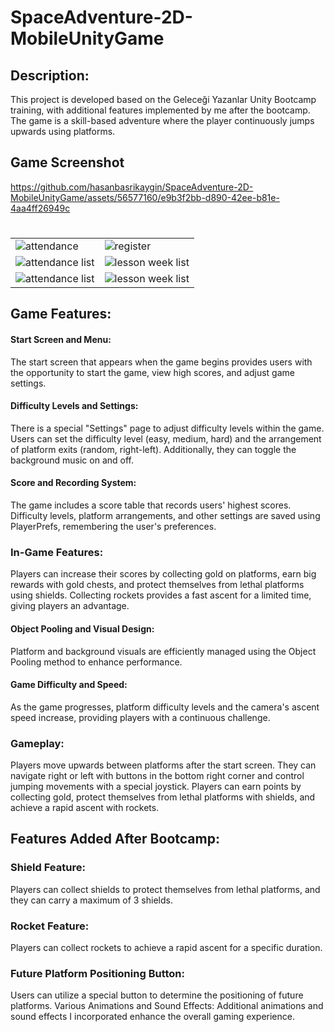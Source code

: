 # SpaceAdventure-2D-MobileUnityGame
## Description:
This project is developed based on the Geleceği Yazanlar Unity Bootcamp training, with additional features implemented by me after the bootcamp. The game is a skill-based adventure where the player continuously jumps upwards using platforms.
## Game Screenshot
https://github.com/hasanbasrikaygin/SpaceAdventure-2D-MobileUnityGame/assets/56577160/e9b3f2bb-d890-42ee-b81e-4aa4ff26949c
#
|||
| ---------------------------------- | ---------------------------------- |
| ![attendance](https://github.com/hasanbasrikaygin/SpaceAdventure-2D-MobileUnityGame/assets/56577160/30875808-21e6-4ea4-b89b-6ea42d43ea14) | ![register](https://github.com/hasanbasrikaygin/SpaceAdventure-2D-MobileUnityGame/assets/56577160/3986e9b6-ac08-43ce-a5b6-44a03d16e87d) |
| ![attendance list](https://github.com/hasanbasrikaygin/SpaceAdventure-2D-MobileUnityGame/assets/56577160/76ca6f8d-a640-4d1a-9d39-7e39b41b2eb1) | ![lesson week list](https://github.com/hasanbasrikaygin/SpaceAdventure-2D-MobileUnityGame/assets/56577160/31770e80-8c86-41b6-9364-8631a0bf7b32) 
| ![attendance list](https://github.com/hasanbasrikaygin/SpaceAdventure-2D-MobileUnityGame/assets/56577160/6e876f3b-ec35-47d6-971c-f9f0ee6156c9) | ![lesson week list](https://github.com/hasanbasrikaygin/SpaceAdventure-2D-MobileUnityGame/assets/56577160/c48ac321-2f14-4ec6-8fb4-8ee6835a8a1d) 
## Game Features:
#### Start Screen and Menu:
The start screen that appears when the game begins provides users with the opportunity to start the game, view high scores, and adjust game settings.
#### Difficulty Levels and Settings:
There is a special "Settings" page to adjust difficulty levels within the game. Users can set the difficulty level (easy, medium, hard) and the arrangement of platform exits (random, right-left). Additionally, they can toggle the background music on and off.
#### Score and Recording System:
The game includes a score table that records users' highest scores. Difficulty levels, platform arrangements, and other settings are saved using PlayerPrefs, remembering the user's preferences.
### In-Game Features:
Players can increase their scores by collecting gold on platforms, earn big rewards with gold chests, and protect themselves from lethal platforms using shields.
Collecting rockets provides a fast ascent for a limited time, giving players an advantage.
#### Object Pooling and Visual Design:
Platform and background visuals are efficiently managed using the Object Pooling method to enhance performance.

#### Game Difficulty and Speed:
As the game progresses, platform difficulty levels and the camera's ascent speed increase, providing players with a continuous challenge.
### Gameplay:
Players move upwards between platforms after the start screen. They can navigate right or left with buttons in the bottom right corner and control jumping movements with a special joystick. Players can earn points by collecting gold, protect themselves from lethal platforms with shields, and achieve a rapid ascent with rockets.

## Features Added After Bootcamp:

### Shield Feature:
 Players can collect shields to protect themselves from lethal platforms, and they can carry a maximum of 3 shields.
### Rocket Feature:
 Players can collect rockets to achieve a rapid ascent for a specific duration.
### Future Platform Positioning Button:
 Users can utilize a special button to determine the positioning of future platforms.
Various Animations and Sound Effects: Additional animations and sound effects I incorporated enhance the overall gaming experience.
